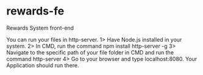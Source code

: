 # rewards-fe
Rewards System front-end

You can run your files in http-server.
1> Have Node.js installed in your system.
2> In CMD, run the command npm install http-server -g
3> Navigate to the specific path of your file folder in CMD and run the command http-server
4> Go to your browser and type localhost:8080. Your Application should run there.